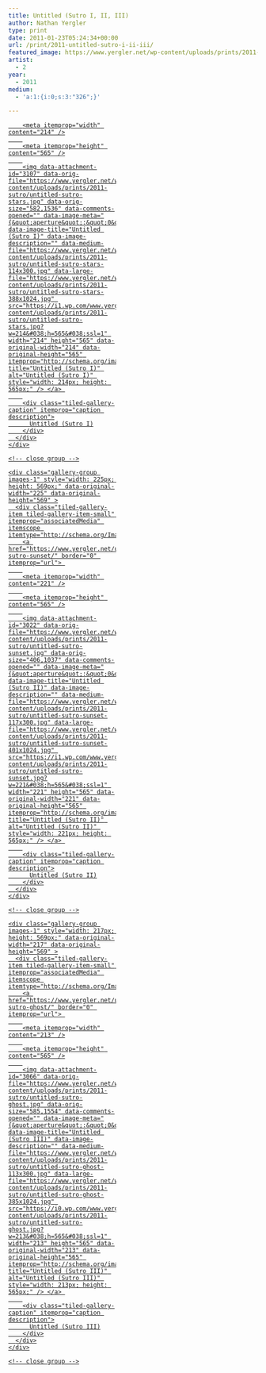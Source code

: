 ```yaml
---
title: Untitled (Sutro I, II, III)
author: Nathan Yergler
type: print
date: 2011-01-23T05:24:34+00:00
url: /print/2011-untitled-sutro-i-ii-iii/
featured_image: https://www.yergler.net/wp-content/uploads/prints/2011-sutro/untitled-sutro-sunset.jpg
artist:
  - 2
year:
  - 2011
medium:
  - 'a:1:{i:0;s:3:"326";}'

---
```

<div class="tiled-gallery type-rectangular tiled-gallery-unresized" data-original-width="660" data-carousel-extra='{&quot;blog_id&quot;:1,&quot;permalink&quot;:&quot;https:\/\/www.yergler.net\/print\/2011-untitled-sutro-i-ii-iii\/&quot;,&quot;likes_blog_id&quot;:21950592}' itemscope itemtype="http://schema.org/ImageGallery" >
  <div class="gallery-row" style="width: 660px; height: 569px;" data-original-width="660" data-original-height="569" >
    <div class="gallery-group images-1" style="width: 218px; height: 569px;" data-original-width="218" data-original-height="569" >
      <div class="tiled-gallery-item tiled-gallery-item-small" itemprop="associatedMedia" itemscope itemtype="http://schema.org/ImageObject">
        <a href="https://www.yergler.net/untitled-sutro-stars/" border="0" itemprop="url"> 
        
        <meta itemprop="width" content="214" />
        
        <meta itemprop="height" content="565" />
        
        <img data-attachment-id="3107" data-orig-file="https://www.yergler.net/wp-content/uploads/prints/2011-sutro/untitled-sutro-stars.jpg" data-orig-size="582,1536" data-comments-opened="" data-image-meta="{&quot;aperture&quot;:&quot;0&quot;,&quot;credit&quot;:&quot;&quot;,&quot;camera&quot;:&quot;&quot;,&quot;caption&quot;:&quot;&quot;,&quot;created_timestamp&quot;:&quot;0&quot;,&quot;copyright&quot;:&quot;&quot;,&quot;focal_length&quot;:&quot;0&quot;,&quot;iso&quot;:&quot;0&quot;,&quot;shutter_speed&quot;:&quot;0&quot;,&quot;title&quot;:&quot;&quot;,&quot;orientation&quot;:&quot;0&quot;}" data-image-title="Untitled (Sutro I)" data-image-description="" data-medium-file="https://www.yergler.net/wp-content/uploads/prints/2011-sutro/untitled-sutro-stars-114x300.jpg" data-large-file="https://www.yergler.net/wp-content/uploads/prints/2011-sutro/untitled-sutro-stars-388x1024.jpg" src="https://i1.wp.com/www.yergler.net/wp-content/uploads/prints/2011-sutro/untitled-sutro-stars.jpg?w=214&#038;h=565&#038;ssl=1" width="214" height="565" data-original-width="214" data-original-height="565" itemprop="http://schema.org/image" title="Untitled (Sutro I)" alt="Untitled (Sutro I)" style="width: 214px; height: 565px;" /> </a> 
        
        <div class="tiled-gallery-caption" itemprop="caption description">
          Untitled (Sutro I)
        </div>
      </div>
    </div>
    
    <!-- close group -->
    
    <div class="gallery-group images-1" style="width: 225px; height: 569px;" data-original-width="225" data-original-height="569" >
      <div class="tiled-gallery-item tiled-gallery-item-small" itemprop="associatedMedia" itemscope itemtype="http://schema.org/ImageObject">
        <a href="https://www.yergler.net/untitled-sutro-sunset/" border="0" itemprop="url"> 
        
        <meta itemprop="width" content="221" />
        
        <meta itemprop="height" content="565" />
        
        <img data-attachment-id="3022" data-orig-file="https://www.yergler.net/wp-content/uploads/prints/2011-sutro/untitled-sutro-sunset.jpg" data-orig-size="406,1037" data-comments-opened="" data-image-meta="{&quot;aperture&quot;:&quot;0&quot;,&quot;credit&quot;:&quot;&quot;,&quot;camera&quot;:&quot;&quot;,&quot;caption&quot;:&quot;&quot;,&quot;created_timestamp&quot;:&quot;0&quot;,&quot;copyright&quot;:&quot;&quot;,&quot;focal_length&quot;:&quot;0&quot;,&quot;iso&quot;:&quot;0&quot;,&quot;shutter_speed&quot;:&quot;0&quot;,&quot;title&quot;:&quot;&quot;,&quot;orientation&quot;:&quot;0&quot;}" data-image-title="Untitled (Sutro II)" data-image-description="" data-medium-file="https://www.yergler.net/wp-content/uploads/prints/2011-sutro/untitled-sutro-sunset-117x300.jpg" data-large-file="https://www.yergler.net/wp-content/uploads/prints/2011-sutro/untitled-sutro-sunset-401x1024.jpg" src="https://i1.wp.com/www.yergler.net/wp-content/uploads/prints/2011-sutro/untitled-sutro-sunset.jpg?w=221&#038;h=565&#038;ssl=1" width="221" height="565" data-original-width="221" data-original-height="565" itemprop="http://schema.org/image" title="Untitled (Sutro II)" alt="Untitled (Sutro II)" style="width: 221px; height: 565px;" /> </a> 
        
        <div class="tiled-gallery-caption" itemprop="caption description">
          Untitled (Sutro II)
        </div>
      </div>
    </div>
    
    <!-- close group -->
    
    <div class="gallery-group images-1" style="width: 217px; height: 569px;" data-original-width="217" data-original-height="569" >
      <div class="tiled-gallery-item tiled-gallery-item-small" itemprop="associatedMedia" itemscope itemtype="http://schema.org/ImageObject">
        <a href="https://www.yergler.net/untitled-sutro-ghost/" border="0" itemprop="url"> 
        
        <meta itemprop="width" content="213" />
        
        <meta itemprop="height" content="565" />
        
        <img data-attachment-id="3066" data-orig-file="https://www.yergler.net/wp-content/uploads/prints/2011-sutro/untitled-sutro-ghost.jpg" data-orig-size="585,1554" data-comments-opened="" data-image-meta="{&quot;aperture&quot;:&quot;0&quot;,&quot;credit&quot;:&quot;&quot;,&quot;camera&quot;:&quot;&quot;,&quot;caption&quot;:&quot;&quot;,&quot;created_timestamp&quot;:&quot;0&quot;,&quot;copyright&quot;:&quot;&quot;,&quot;focal_length&quot;:&quot;0&quot;,&quot;iso&quot;:&quot;0&quot;,&quot;shutter_speed&quot;:&quot;0&quot;,&quot;title&quot;:&quot;&quot;,&quot;orientation&quot;:&quot;0&quot;}" data-image-title="Untitled (Sutro III)" data-image-description="" data-medium-file="https://www.yergler.net/wp-content/uploads/prints/2011-sutro/untitled-sutro-ghost-113x300.jpg" data-large-file="https://www.yergler.net/wp-content/uploads/prints/2011-sutro/untitled-sutro-ghost-385x1024.jpg" src="https://i0.wp.com/www.yergler.net/wp-content/uploads/prints/2011-sutro/untitled-sutro-ghost.jpg?w=213&#038;h=565&#038;ssl=1" width="213" height="565" data-original-width="213" data-original-height="565" itemprop="http://schema.org/image" title="Untitled (Sutro III)" alt="Untitled (Sutro III)" style="width: 213px; height: 565px;" /> </a> 
        
        <div class="tiled-gallery-caption" itemprop="caption description">
          Untitled (Sutro III)
        </div>
      </div>
    </div>
    
    <!-- close group -->
  </div>
  
  <!-- close row -->
</div>